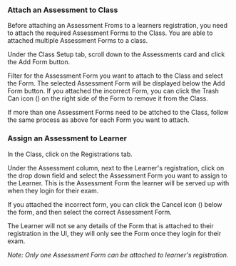 ### Attach an Assessment to Class

Before attaching an Assessment Froms to a learners registration, you need to attach the required Assessment Forms to the Class. You are able to attached multiple Assessment Forms to a class.

Under the Class Setup tab, scroll down to the Assessments card and click the Add Form button.

Filter for the Assessment Form you want to attach to the Class and select the Form. The selected Assessment Form will be displayed below the Add Form button. If you attached the incorrect Form, you can click the Trash Can icon  (<i class="fas fa-trash-alt"></i>) on the right side of the Form to remove it from the Class.

If more than one Assessment Forms need to be attched to the Class, follow the same process as above for each Form you want to attach.

### Assign an Assessment to Learner

In the Class, click on the Registrations tab.

Under the Assessment column, next to the Learner's registration, click on the drop down field and select the Assessment Form you want to assign to the Learner. This is the Assessment Form the learner will be served up with when they login for their exam.

If you attached the incorrect form, you can click the Cancel icon (<i class="fas fa-ban"></i>) below the form, and then select the correct Assessment Form.

The Learner will not se any details of the Form that is attached to their registration in the UI, they will only see the Form once they login for their exam.

*Note:  Only one Assessment Form can be attached to learner's registration.*